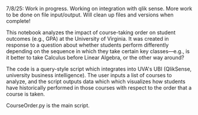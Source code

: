 7/8/25: Work in progress. Working on integration with qlik sense. More work to be done on file input/output. Will clean up files and versions when complete!

This notebook analyzes the impact of course-taking order on student outcomes (e.g., GPA) at the University of Virginia. It was created in response to a question about whether students perform differently depending on the sequence in which they take certain key classes—e.g., is it better to take Calculus before Linear Algebra, or the other way around?

The code is a query-style script which integrates into UVA's UBI (QlikSense, university business intelligence). The user inputs a list of courses to analyze, and the script outputs data which which visualizes how students have historically performed in those courses with respect to the order that a course is taken.

CourseOrder.py is the main script.

